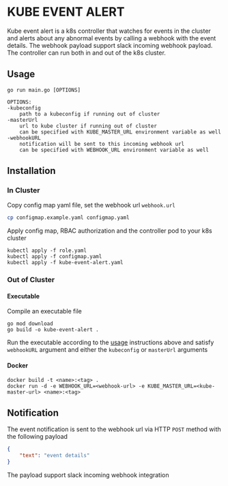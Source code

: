 # KUBE EVENT ALERT

Kube event alert is a k8s controller that watches for events in the cluster and alerts about any abnormal events by calling a webhook with the event details. The webhook payload support slack incoming webhook payload. The controller can run both in and out of the k8s cluster.

## Usage

```
go run main.go [OPTIONS]

OPTIONS:
-kubeconfig
    path to a kubeconfig if running out of cluster
-masterUrl
    url to kube cluster if running out of cluster
    can be specified with KUBE_MASTER_URL environment variable as well
-webhookURL
    notification will be sent to this incoming webhook url
    can be specified with WEBHOOK_URL environment variable as well
```

## Installation

### In Cluster
Copy config map yaml file, set the webhook url `webhook.url`

```bash
cp configmap.example.yaml configmap.yaml
```

Apply config map, RBAC authorization and the controller pod to your k8s cluster

```
kubectl apply -f role.yaml
kubectl apply -f configmap.yaml
kubectl apply -f kube-event-alert.yaml
```

### Out of Cluster

#### Executable
Compile an executable file

```
go mod download
go build -o kube-event-alert .
```

Run the executable according to the [usage](#usage) instructions above and satisfy `webhookURL` argument and either the `kubeconfig` or `masterUrl` arguments

#### Docker
```
docker build -t <name>:<tag> .
docker run -d -e WEBHOOK_URL=<webhook-url> -e KUBE_MASTER_URL=<kube-master-url> <name>:<tag>
```

## Notification
The event notification is sent to the webhook url via HTTP `POST` method with the following payload

```json
{
    "text": "event details"
}
```

The payload support slack incoming webhook integration
